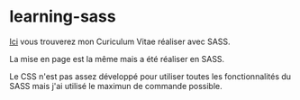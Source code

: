 # learning-sass
[Ici]( https://rasamizafyb.github.io/learning-sass/) vous trouverez mon Curiculum Vitae réaliser avec SASS.

La mise en page est la même mais a été réaliser en SASS. 

Le CSS n'est pas assez développé pour utiliser toutes les fonctionnalités du SASS mais j'ai utilisé le maximun de commande possible.


